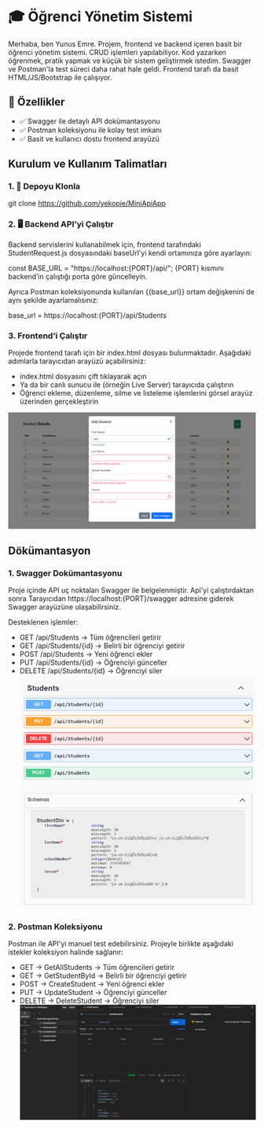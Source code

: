 # 🎓 Öğrenci Yönetim Sistemi
Merhaba, ben Yunus Emre. Projem, frontend ve backend içeren basit bir öğrenci yönetim sistemi. CRUD işlemleri yapılabiliyor.
Kod yazarken öğrenmek, pratik yapmak ve küçük bir sistem geliştirmek istedim.
Swagger ve Postman'la test süreci daha rahat hale geldi.
Frontend tarafı da basit HTML/JS/Bootstrap ile çalışıyor.

## 📌 Özellikler

- ✅ Swagger ile detaylı API dokümantasyonu  
- ✅ Postman koleksiyonu ile kolay test imkanı  
- ✅ Basit ve kullanıcı dostu frontend arayüzü  
## Kurulum ve Kullanım Talimatları

### 1. 🚀 Depoyu Klonla
   git clone https://github.com/yekopie/MiniApiApp

### 2. 🖥️ Backend API’yi Çalıştır
Backend servislerini kullanabilmek için, frontend tarafındaki StudentRequest.js dosyasındaki baseUrl'yi kendi ortamınıza göre ayarlayın:

  const BASE_URL = "https://localhost:{PORT}/api/";
  {PORT} kısmını backend’in çalıştığı porta göre güncelleyin.

Ayrıca Postman koleksiyonunda kullanılan {{base_url}} ortam değişkenini de aynı şekilde ayarlamalısınız:

  base_url = https://localhost:{PORT}/api/Students

### 3. Frontend’i Çalıştır
Projede frontend tarafı için bir index.html dosyası bulunmaktadır.
Aşağıdaki adımlarla tarayıcıdan arayüzü açabilirsiniz:

- index.html dosyasını çift tıklayarak açın
- Ya da bir canlı sunucu ile (örneğin Live Server) tarayıcıda çalıştırın
- Öğrenci ekleme, düzenleme, silme ve listeleme işlemlerini görsel arayüz üzerinden gerçekleştirin

![Frontend Arayüzü](Docs/FormValidation.png)

## Dökümantasyon

### 1. Swagger Dokümantasyonu
Proje içinde API uç noktaları Swagger ile belgelenmiştir.
Api'yi çalıştırdaktan sonra Tarayıcıdan https://localhost:{PORT}/swagger adresine giderek Swagger arayüzüne ulaşabilirsiniz.

Desteklenen işlemler:

- GET    /api/Students           → Tüm öğrencileri getirir
- GET    /api/Students/{id}      → Belirli bir öğrenciyi getirir
- POST   /api/Students           → Yeni öğrenci ekler
- PUT    /api/Students/{id}      → Öğrenciyi günceller
- DELETE /api/Students/{id}      → Öğrenciyi siler
![Swagger Arayüzü](Docs/SwaggerPreview.png)


### 2. Postman Koleksiyonu
Postman ile API'yi manuel test edebilirsiniz.
Projeyle birlikte aşağıdaki istekler koleksiyon halinde sağlanır:

- GET    → GetAllStudents     → Tüm öğrencileri getirir
- GET    → GetStudentById     → Belirli bir öğrenciyi getirir
- POST   → CreateStudent      → Yeni öğrenci ekler
- PUT    → UpdateStudent      → Öğrenciyi günceller
- DELETE → DeleteStudent      → Öğrenciyi siler
![Postman Arayüzü](Docs/PostmanPreview.png)
